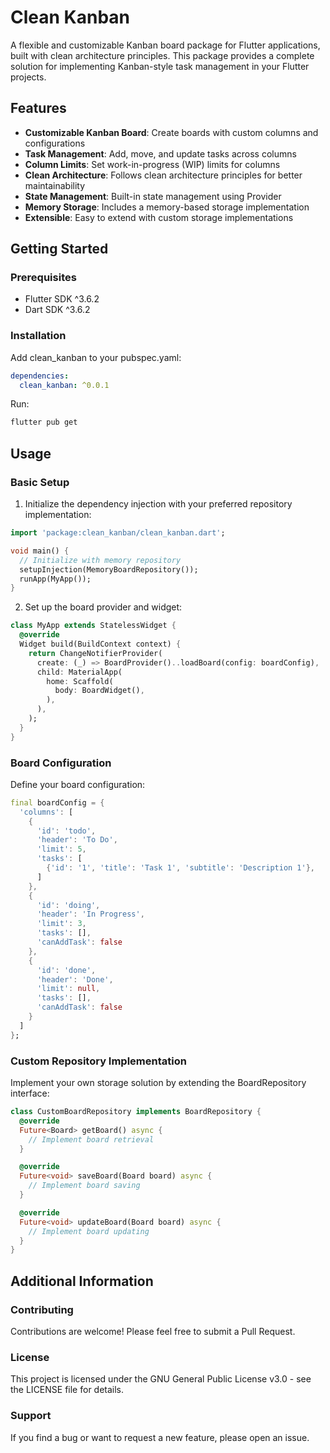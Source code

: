 # Clean Kanban

A flexible and customizable Kanban board package for Flutter applications, built with clean architecture principles. This package provides a complete solution for implementing Kanban-style task management in your Flutter projects.

## Features

- **Customizable Kanban Board**: Create boards with custom columns and configurations
- **Task Management**: Add, move, and update tasks across columns
- **Column Limits**: Set work-in-progress (WIP) limits for columns
- **Clean Architecture**: Follows clean architecture principles for better maintainability
- **State Management**: Built-in state management using Provider
- **Memory Storage**: Includes a memory-based storage implementation
- **Extensible**: Easy to extend with custom storage implementations

## Getting Started

### Prerequisites

- Flutter SDK ^3.6.2
- Dart SDK ^3.6.2

### Installation

Add clean_kanban to your pubspec.yaml:

```yaml
dependencies:
  clean_kanban: ^0.0.1
```

Run:

```bash
flutter pub get
```

## Usage

### Basic Setup

1. Initialize the dependency injection with your preferred repository implementation:

```dart
import 'package:clean_kanban/clean_kanban.dart';

void main() {
  // Initialize with memory repository
  setupInjection(MemoryBoardRepository());
  runApp(MyApp());
}
```

2. Set up the board provider and widget:

```dart
class MyApp extends StatelessWidget {
  @override
  Widget build(BuildContext context) {
    return ChangeNotifierProvider(
      create: (_) => BoardProvider()..loadBoard(config: boardConfig),
      child: MaterialApp(
        home: Scaffold(
          body: BoardWidget(),
        ),
      ),
    );
  }
}
```

### Board Configuration

Define your board configuration:

```dart
final boardConfig = {
  'columns': [
    {
      'id': 'todo',
      'header': 'To Do',
      'limit': 5,
      'tasks': [
        {'id': '1', 'title': 'Task 1', 'subtitle': 'Description 1'},
      ]
    },
    {
      'id': 'doing',
      'header': 'In Progress',
      'limit': 3,
      'tasks': [],
      'canAddTask': false
    },
    {
      'id': 'done',
      'header': 'Done',
      'limit': null,
      'tasks': [],
      'canAddTask': false
    }
  ]
};
```

### Custom Repository Implementation

Implement your own storage solution by extending the BoardRepository interface:

```dart
class CustomBoardRepository implements BoardRepository {
  @override
  Future<Board> getBoard() async {
    // Implement board retrieval
  }

  @override
  Future<void> saveBoard(Board board) async {
    // Implement board saving
  }

  @override
  Future<void> updateBoard(Board board) async {
    // Implement board updating
  }
}
```

## Additional Information

### Contributing

Contributions are welcome! Please feel free to submit a Pull Request.

### License

This project is licensed under the GNU General Public License v3.0 - see the LICENSE file for details.

### Support

If you find a bug or want to request a new feature, please open an issue.
